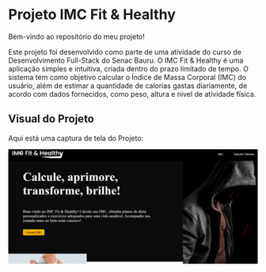 # Projeto IMC Fit & Healthy

Bem-vindo ao repositório do meu projeto!

Este projeto foi desenvolvido como parte de uma atividade do curso de Desenvolvimento Full-Stack do Senac Bauru. O IMC Fit & Healthy é uma aplicação simples e intuitiva, criada dentro do prazo limitado de tempo. O sistema tem como objetivo calcular o Índice de Massa Corporal (IMC) do usuário, além de estimar a quantidade de calorias gastas diariamente, de acordo com dados fornecidos, como peso, altura e nível de atividade física.
## Visual do Projeto

Aqui está uma captura de tela do Projeto:

![Visual do Projeto](./src/assets/IMC-FIT.png)